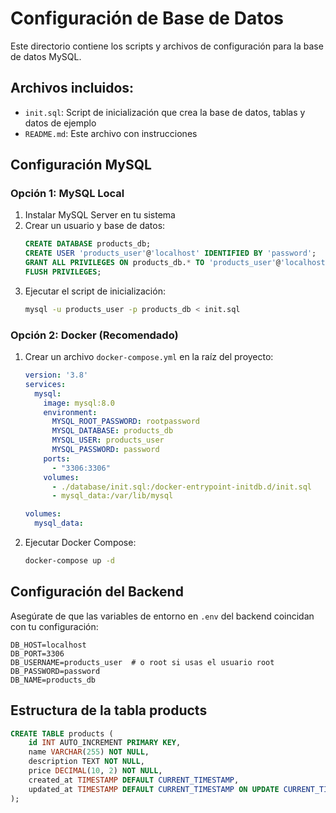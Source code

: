 # Configuración de Base de Datos

Este directorio contiene los scripts y archivos de configuración para la base de datos MySQL.

## Archivos incluidos:

- `init.sql`: Script de inicialización que crea la base de datos, tablas y datos de ejemplo
- `README.md`: Este archivo con instrucciones

## Configuración MySQL

### Opción 1: MySQL Local

1. Instalar MySQL Server en tu sistema
2. Crear un usuario y base de datos:
   ```sql
   CREATE DATABASE products_db;
   CREATE USER 'products_user'@'localhost' IDENTIFIED BY 'password';
   GRANT ALL PRIVILEGES ON products_db.* TO 'products_user'@'localhost';
   FLUSH PRIVILEGES;
   ```
3. Ejecutar el script de inicialización:
   ```bash
   mysql -u products_user -p products_db < init.sql
   ```

### Opción 2: Docker (Recomendado)

1. Crear un archivo `docker-compose.yml` en la raíz del proyecto:
   ```yaml
   version: '3.8'
   services:
     mysql:
       image: mysql:8.0
       environment:
         MYSQL_ROOT_PASSWORD: rootpassword
         MYSQL_DATABASE: products_db
         MYSQL_USER: products_user
         MYSQL_PASSWORD: password
       ports:
         - "3306:3306"
       volumes:
         - ./database/init.sql:/docker-entrypoint-initdb.d/init.sql
         - mysql_data:/var/lib/mysql
   
   volumes:
     mysql_data:
   ```

2. Ejecutar Docker Compose:
   ```bash
   docker-compose up -d
   ```

## Configuración del Backend

Asegúrate de que las variables de entorno en `.env` del backend coincidan con tu configuración:

```env
DB_HOST=localhost
DB_PORT=3306
DB_USERNAME=products_user  # o root si usas el usuario root
DB_PASSWORD=password
DB_NAME=products_db
```

## Estructura de la tabla products

```sql
CREATE TABLE products (
    id INT AUTO_INCREMENT PRIMARY KEY,
    name VARCHAR(255) NOT NULL,
    description TEXT NOT NULL,
    price DECIMAL(10, 2) NOT NULL,
    created_at TIMESTAMP DEFAULT CURRENT_TIMESTAMP,
    updated_at TIMESTAMP DEFAULT CURRENT_TIMESTAMP ON UPDATE CURRENT_TIMESTAMP
);
```
